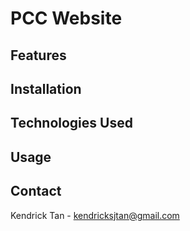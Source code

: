 # PCC Website

## Features

## Installation

## Technologies Used

## Usage

## Contact

Kendrick Tan - kendricksjtan@gmail.com
